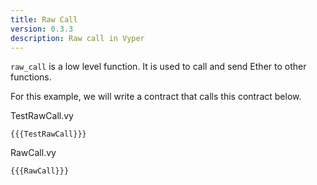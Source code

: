 ```yaml
---
title: Raw Call
version: 0.3.3
description: Raw call in Vyper
---
```


`raw_call` is a low level function. It is used to call and send Ether to other functions.

For this example, we will write a contract that calls this contract below.

TestRawCall.vy

```vyper
{{{TestRawCall}}}
```

RawCall.vy

```vyper
{{{RawCall}}}
```
